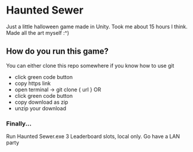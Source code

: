 # Haunted Sewer

Just a little halloween game made in Unity. Took me about 15 hours I think. Made all the art myself :^)

## How do you run this game?
You can either clone this repo somewhere if you know how to use git
- click green code button
- copy https link
- open terminal -> git clone { url }
OR
- click green code button
- copy download as zip
- unzip your download

### Finally...
Run Haunted Sewer.exe
3 Leaderboard slots, local only. Go have a LAN party
